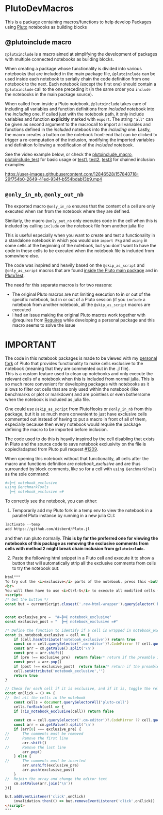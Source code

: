 # PlutoDevMacros

This is a package containing macros/functions to help develop Packages using [Pluto](https://github.com/fonsp/Pluto.jl) notebooks as building blocks

## @plutoinclude macro

`@plutoinclude` is a macro aimed at simplifying the development of packages with multiple connected notebooks as building blocks. 

When creating a package whose functionality is divided into various notebooks that are included in the main package file, `@plutoinclude` can be used inside each notebook to serially chain the code definition from one notebook to the next. Each notebook (except the first one) should contain a `@plutoinclude` call to the one preceding it (in the same order you `include` the notebooks in the main package source).

When called from inside a Pluto notebook, `@plutoinclude` takes care of including all variables and function definitions from _included_ notebook into the _including_ one. If called just with the notebook path, it only include variables and function **explicitly** marked with `export`. The string `"all"` can be given as second argument to the macrocall to import all variables and functions defined in the _included_ notebook into the _including_ one.
Lastly, the macro creates a button on the notebook front-end that can be clicked to trigger a re-computation of the inclusion, modifying the imported variables and definition following a modification of the _included_ notebook.

See the video example below, or check the [plutoinclude_macro](./notebooks/plutoinclude_macro.jl), [plutoinclude_test](./notebooks/plutoinclude_test.jl) for basic usage or [test1](./notebooks/test1.jl), [test2](./notebooks/test2.jl), [test3](./notebooks/test3.jl) for chained inclusion examples:

https://user-images.githubusercontent.com/12846528/157840718-29f754b0-2649-41ed-934f-b554bdab13b9.mp4

## `@only_in_nb`, `@only_out_nb`

The exported macro `@only_in_nb` ensures that the content of a cell are only executed when ran from the notebook where they are defined.

Similarly, the macro `@only_out_nb` only executes code in the cell when this is included by calling `include` on the notebook file from another julia file

This is useful especially when you want to create and test a functionality in a standalone notebook in which you would use `import Pkg` and `using` in some cells at the beginning of the notebook, but you don't want to have the code in these cells to be executed when the notebook file is included from somewhere else.

The code was inspired and heavily based on the `@skip_as_script` and `@only_as_script` macros that are found [inside the Pluto main package](https://github.com/fonsp/Pluto.jl/blob/main/src/webserver/Firebasey.jl) and in [PlutoTest](https://github.com/JuliaPluto/PlutoTest.jl).

The need for this separate macros is for two reasons:
- The original Pluto macros are not limiting execution to in or out of the specific notebook, but in or out of a Pluto session (if you `include` a notebook from another notebook, all the `@skip_as_script` macros are executed
- I had an issue making the original Pluto macros work together with @requires from [Requires](https://github.com/JuliaPackaging/Requires.jl) while developing a personal package and this macro seems to solve the issue

# IMPORTANT

The code in this notebook packages is made to be viewed with my [personal fork](https://github.com/disberd/Pluto.jl) of Pluto that provides functionality to make cells exclusive to the notebook (meaning that they are commented out in the .jl file).\
This is a custom feature used to clean up notebooks and only execute the relevant cells of a notebook when this is included from normal julia. This is so much more convenient for developing packages with notebooks as it allows to filter out cells that are only used within the notebook (like benchmarks or plot or markdown) and are pointless or even bothersome when the notebook is included as julia file.

One could use `@skip_as_script` from PlutoHooks or `@only_in_nb` from this package, but it is so much more convenient to just have exclusive cells commented out instead of having to put a macro in front of all of them, especially because then every notebook would require the package defining the macro to be imported before inclusion.

The code used to do this is heavily inspired by the cell disabling that exists in Pluto and the source code to save notebook exclusivity on the file is copied/adapted from Pluto pull request [#1209](https://github.com/fonsp/Pluto.jl/pull/1209).

When opening this notebook without that functionality, all cells after the macro and functions definition are *notebook_exclusive* and are thus surrounded by block comments, like so for a cell with `using BenchmarkTools` as the sole command:
```julia
#=╠═╡ notebook_exclusive
using BenchmarkTools
  ╠═╡ notebook_exclusive =#
```

To correctly see the notebook, you can either:
1. Temporarily add my Pluto fork in a temp env to view the notebook in a parallel Pluto instance by running in a new julia CLI:
```julia
]activate --temp
add https://github.com/disberd/Pluto.jl
```
and then run pluto normally. 
**This is by far the preferred one for viewing the notebooks of this package as removing the exclusive comments from cells with method 2 might break chain inclusion from `@plutoinclude`.**

2. Paste the following html snippet in a Pluto cell and execute it to show a button that will automatically strip all the exclusive comments from cells to try the notebook out: 
```html
html"""
To try out the <i>exclusive</i> parts of the notebook, press this <button>button</button> toggle between commenting in or out the cells by removing (or adding) the leading and trailing block comments from the cells that are marked as <i>notebook_exclusive</i>.
<br>
You will then have to use <i>Ctrl-S</i> to execute all modified cells (where the block comments were removed)
<script>
/* Get the button */
const but = currentScript.closest('.raw-html-wrapper').querySelector('button')


const exclusive_pre =  "#=╠═╡ notebook_exclusive"
const exclusive_post = "  ╠═╡ notebook_exclusive =#"

/* Define the function to identify if a cell is wrapped in notebook_exclusive comments */
const is_notebook_exclusive = cell => {
	if (cell.hasAttribute('notebook_exclusive')) return true
	const cm = cell.querySelector('.cm-editor')?.CodeMirror ?? cell.querySelector('.CodeMirror')?.CodeMirror // Second version is for older pluto
	const arr = cm.getValue().split('\n')
	const pre = arr.shift()
	if (pre !== exclusive_pre)  return false/* return if the preamble is not found */
	const post = arr.pop()
	if (post !== exclusive_post)  return false/* return if the preamble is not found */
	cell.setAttribute('notebook_exclusive','')
	return true
}

// Check for each cell if it is exclusive, and if it is, toggle the related attribute and remove the comment blocks
const onClick = () => {
// 	Get all the cells in the notebook
	const cells = document.querySelectorAll('pluto-cell')
	cells.forEach(cell => {
	if (!is_notebook_exclusive(cell)) return false
	
	const cm = cell.querySelector('.cm-editor')?.CodeMirror ?? cell.querySelector('.CodeMirror')?.CodeMirror // Second version is for older pluto
	const arr = cm.getValue().split('\n')
	if (arr[0] === exclusive_pre) {
// 		The comments must be removed
// 		Remove the first line
		arr.shift()
// 		Remove the last line
		arr.pop()
	} else {
// 		The comments must be inserted
		arr.unshift(exclusive_pre)
		arr.push(exclusive_post)
	}
// 	Rejoin the array and change the editor text
	cm.setValue(arr.join('\n'))
})}

but.addEventListener('click',onClick)
	invalidation.then(() => but.removeEventListener('click',onClick))	
</script>
"""
```
